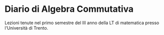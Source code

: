 # Diario di Algebra Commutativa

Lezioni tenute nel primo semestre del III anno della LT di matematica presso
l'Università di Trento. 


